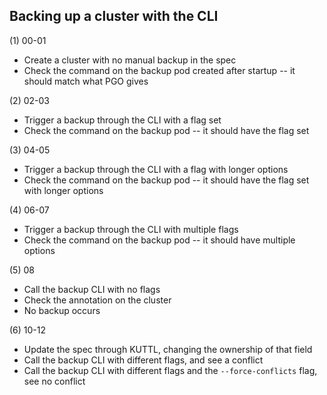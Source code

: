 ## Backing up a cluster with the CLI

(1) 00-01
* Create a cluster with no manual backup in the spec
* Check the command on the backup pod created after startup -- it should match what PGO gives

(2) 02-03
* Trigger a backup through the CLI with a flag set
* Check the command on the backup pod -- it should have the flag set

(3) 04-05
* Trigger a backup through the CLI with a flag with longer options
* Check the command on the backup pod -- it should have the flag set with longer options

(4) 06-07
* Trigger a backup through the CLI with multiple flags
* Check the command on the backup pod -- it should have multiple options

(5) 08
* Call the backup CLI with no flags
* Check the annotation on the cluster
* No backup occurs

(6) 10-12
* Update the spec through KUTTL, changing the ownership of that field
* Call the backup CLI with different flags, and see a conflict
* Call the backup CLI with different flags and the `--force-conflicts` flag, see no conflict
